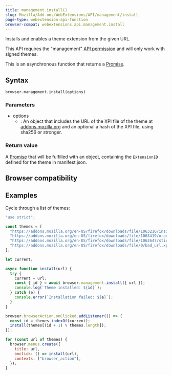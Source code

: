 ```yaml
---
title: management.install()
slug: Mozilla/Add-ons/WebExtensions/API/management/install
page-type: webextension-api-function
browser-compat: webextensions.api.management.install
---
```




Installs and enables a theme extension from the given URL.

This API requires the "management" [API permission](/Mozilla/Add-ons/WebExtensions/manifest.json/permissions) and will only work with signed themes.

This is an asynchronous function that returns a [Promise](/Web/JavaScript/Reference/Global_Objects/Promise).

## Syntax

```js-nolint
browser.management.install(options)
```

### Parameters

- options
  - : An object that includes the URL of the XPI file of the theme at [addons.mozilla.org](https://addons.mozilla.org) and an optional a hash of the XPI file, using sha256 or stronger.

### Return value

A [Promise](/Web/JavaScript/Reference/Global_Objects/Promise) that will be fulfilled with an object, containing the `ExtensionID` defined for the theme in manifest.json.

## Browser compatibility



## Examples

Cycle through a list of themes:

```js
"use strict";

const themes = [
  "https://addons.mozilla.org/en-US/firefox/downloads/file/1063216/insightscare-1.0-fx.xpi",
  "https://addons.mozilla.org/en-US/firefox/downloads/file/1063419/orange_roses-1.0-fx.xpi",
  "https://addons.mozilla.org/en-US/firefox/downloads/file/1062647/sticktoyourguns-2.0-fx.xpi",
  "https://addons.mozilla.org/en-US/firefox/downloads/file/0/bad_url.xpi",
];

let current;

async function install(url) {
  try {
    current = url;
    const { id } = await browser.management.install({ url });
    console.log(`Theme installed: ${id}`);
  } catch (e) {
    console.error(`Installation failed: ${e}`);
  }
}

browser.browserAction.onClicked.addListener(() => {
  const id = themes.indexOf(current);
  install(themes[(id + 1) % themes.length]);
});

for (const url of themes) {
  browser.menus.create({
    title: url,
    onclick: () => install(url),
    contexts: ["browser_action"],
  });
}
```


